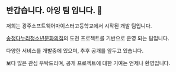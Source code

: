 ## 반갑습니다. 아잉 팀 입니다. 👋

저희는 광주소프트웨어마이스터고등학교에서 시작된 개발 팀입니다.

[송정다누리청소년문화의집](http://sdy1318.or.kr)의 도전 프로젝트를 기반으로 운영 되는 팀입니다.

다양한 서비스를 개발중에 있으며, 추후 공개를 앞두고 있습니다.

보다 많은 관심 부탁드리며, 공개 프로젝트에 대한 기여는 언제나 환영입니다.
